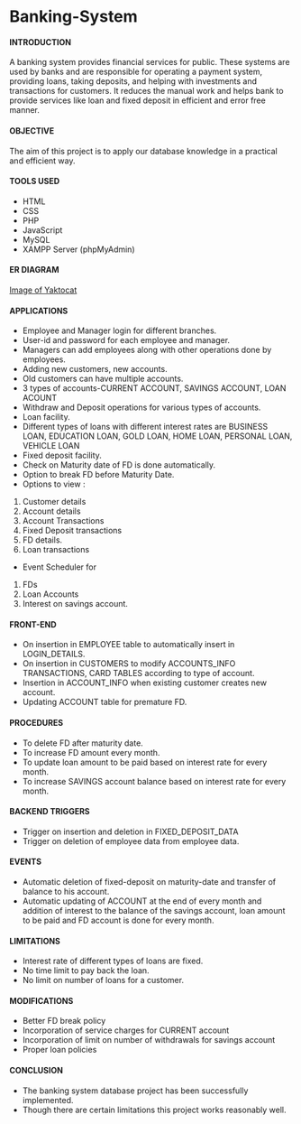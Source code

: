 # Banking-System                                            
#### INTRODUCTION
A banking system provides financial services for public. These systems are used by banks and are responsible for operating a payment system, providing loans, taking deposits, and helping with investments and transactions for customers. It reduces the manual work and helps bank to provide services like loan and fixed deposit in efficient and error free manner.
      
#### OBJECTIVE
The aim of this project is to apply our database knowledge in a practical and efficient way. 

#### TOOLS USED
*	HTML
*	CSS
*	PHP
*	JavaScript
*	MySQL
*	XAMPP Server (phpMyAdmin)

#### ER DIAGRAM
[Image of Yaktocat](ER_Diagram.jpg)

#### APPLICATIONS
*	Employee and Manager login for different branches. 
*	User-id and password for each employee and manager. 
*	Managers can add employees along with other operations done by employees.
*	Adding new customers, new accounts.
*	Old customers can have multiple accounts.
*	3 types of accounts-CURRENT ACCOUNT, SAVINGS ACCOUNT, LOAN ACOUNT
*	Withdraw and Deposit operations for various types of accounts.
*	Loan facility. 
*	Different types of loans with different interest rates are BUSINESS LOAN, EDUCATION LOAN, GOLD LOAN, HOME LOAN, PERSONAL LOAN, VEHICLE LOAN
*	Fixed deposit facility. 
*	Check on Maturity date of FD is done automatically. 
*	Option to break FD before Maturity Date. 
*	Options to view : 
1.	Customer details
2.	Account details
3.	Account Transactions
4.	Fixed Deposit transactions
5.	FD details. 
6.	Loan transactions
*	Event Scheduler for
1.	FDs 
2.	Loan Accounts 
3.	Interest on savings account. 
 
 #### FRONT-END
*	On insertion in EMPLOYEE table to automatically insert in LOGIN_DETAILS.
*	On insertion in CUSTOMERS to modify ACCOUNTS_INFO TRANSACTIONS, CARD TABLES according to type of account.
*	Insertion in ACCOUNT_INFO when existing customer creates new account.
*	Updating ACCOUNT table for premature FD.
        
#### PROCEDURES
*	To delete FD after maturity date.
*	To increase FD amount every month.
*	To update loan amount to be paid based on interest rate for every month.
*	To increase SAVINGS account balance based on interest rate for every month.
                 
#### BACKEND TRIGGERS
*	Trigger on insertion and deletion in FIXED_DEPOSIT_DATA
*	Trigger on deletion of employee data from employee data.
                
#### EVENTS
*	Automatic deletion of fixed-deposit on maturity-date and transfer of balance to his account.
*	Automatic updating of ACCOUNT at the end of every month and addition of interest to the balance of the savings account, loan amount to be paid and FD account is done for every month. 

#### LIMITATIONS
*	Interest rate of different types of loans are fixed. 
*	No time limit to pay back the loan.
*	No limit on number of loans for a customer.

#### MODIFICATIONS
*	Better FD break policy
*	Incorporation of service charges for CURRENT account
*	Incorporation of limit on number of withdrawals for savings account
*	Proper loan policies
                
 #### CONCLUSION
*	The banking system database project has been successfully implemented.
*	Though there are certain limitations this project works reasonably well.
